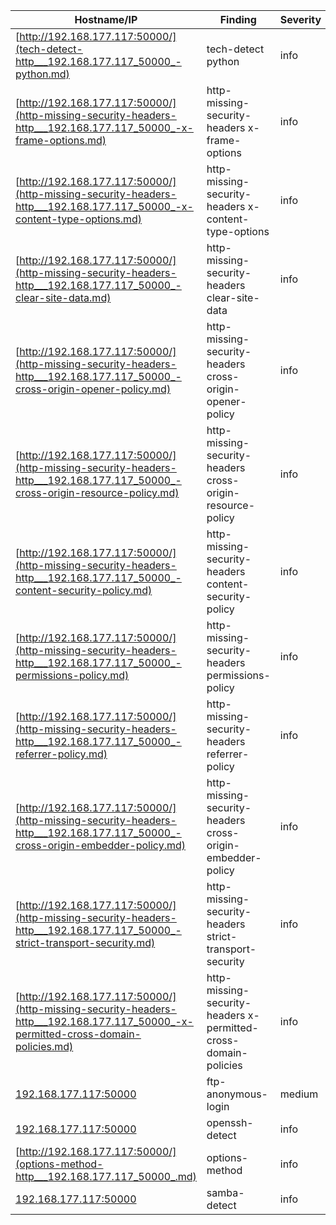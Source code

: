 | Hostname/IP | Finding | Severity |
| --- | --- | --- |
| [http://192.168.177.117:50000/](tech-detect-http___192.168.177.117_50000_-python.md) | tech-detect python | info |
| [http://192.168.177.117:50000/](http-missing-security-headers-http___192.168.177.117_50000_-x-frame-options.md) | http-missing-security-headers x-frame-options | info |
| [http://192.168.177.117:50000/](http-missing-security-headers-http___192.168.177.117_50000_-x-content-type-options.md) | http-missing-security-headers x-content-type-options | info |
| [http://192.168.177.117:50000/](http-missing-security-headers-http___192.168.177.117_50000_-clear-site-data.md) | http-missing-security-headers clear-site-data | info |
| [http://192.168.177.117:50000/](http-missing-security-headers-http___192.168.177.117_50000_-cross-origin-opener-policy.md) | http-missing-security-headers cross-origin-opener-policy | info |
| [http://192.168.177.117:50000/](http-missing-security-headers-http___192.168.177.117_50000_-cross-origin-resource-policy.md) | http-missing-security-headers cross-origin-resource-policy | info |
| [http://192.168.177.117:50000/](http-missing-security-headers-http___192.168.177.117_50000_-content-security-policy.md) | http-missing-security-headers content-security-policy | info |
| [http://192.168.177.117:50000/](http-missing-security-headers-http___192.168.177.117_50000_-permissions-policy.md) | http-missing-security-headers permissions-policy | info |
| [http://192.168.177.117:50000/](http-missing-security-headers-http___192.168.177.117_50000_-referrer-policy.md) | http-missing-security-headers referrer-policy | info |
| [http://192.168.177.117:50000/](http-missing-security-headers-http___192.168.177.117_50000_-cross-origin-embedder-policy.md) | http-missing-security-headers cross-origin-embedder-policy | info |
| [http://192.168.177.117:50000/](http-missing-security-headers-http___192.168.177.117_50000_-strict-transport-security.md) | http-missing-security-headers strict-transport-security | info |
| [http://192.168.177.117:50000/](http-missing-security-headers-http___192.168.177.117_50000_-x-permitted-cross-domain-policies.md) | http-missing-security-headers x-permitted-cross-domain-policies | info |
| [192.168.177.117:50000](ftp-anonymous-login-192.168.177.117_21.md) | ftp-anonymous-login  | medium |
| [192.168.177.117:50000](openssh-detect-192.168.177.117_22.md) | openssh-detect  | info |
| [http://192.168.177.117:50000/](options-method-http___192.168.177.117_50000_.md) | options-method  | info |
| [192.168.177.117:50000](samba-detect-192.168.177.117_139.md) | samba-detect  | info |

